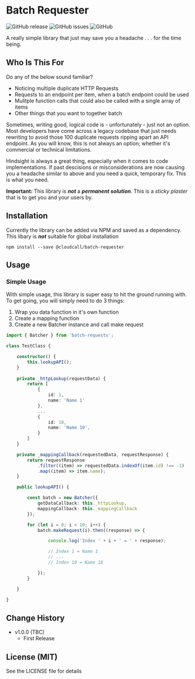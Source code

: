 # Batch Requester
![GitHub release](https://img.shields.io/github/release/cloudcalldev/batch-requester.svg?style=flat-square)
![GitHub issues](https://img.shields.io/github/issues/cloudcalldev/batch-requester.svg?style=flat-square)
![GitHub](https://img.shields.io/github/license/cloudcalldev/batch-requester.svg?style=flat-square)

A really simple library that just may save you a headache . . . for the time being.

## Who Is This For
Do any of the below sound familiar?

- Noticing multiple duplicate HTTP Requests
- Requests to an endpoint per item, when a batch endpoint could be used
- Mulitple function calls that could also be called with a single array of items
- Other things that you want to together batch

Sometimes, writing good, logical code is - unfortunately - just not an option. Most developers have come across a legacy codebase that just needs rewriting to avoid those 100 duplicate requests ripping apart an API endpoint. As you will know, this is not always an option; whether it's commercial or technical limitations.

Hindsight is always a great thing, especially when it comes to code implementations. If past descisions or misconsiderations are now causing you a headache similar to above and you need a quick, temporary fix. This is what you need.

**Important:** This library is ***not*** a ***permanent solution***. This is a *sticky plaster* that is to get you and your users by.

## Installation
Currently the library can be added via NPM and saved as a dependency. This libary is ***not*** suitable for global installation

```
npm install --save @cloudcall/batch-requester
```

## Usage

### Simple Usage

With simple usage, this library is super easy to hit the ground running with. To get going, you will simply need to do 3 things:

1. Wrap you data function in it's own function
2. Create a mapping function
3. Create a new Batcher instance and call make request


```typescript
import { Batcher } from 'batch-requests';

class TestClass {

    constructor() {
        this.lookupAPI();
    }
    
    private _httpLookup(requestData) {
        return [
            {
                id: 1, 
                name: 'Name 1'
            }, 
            ...
            {
                id: 10,
                name: 'Name 10',
            }
        ]
    }

    private _mappingCallback(requestedData, requestResponse) {
        return requestResponse
            .filter((item) => requestedData.indexOf(item.id) !== -1)
            .map((item) => item.name);
    }

    public lookupAPI() {

        const batch = new Batcher({
            getDataCallback: this._httpLookup,
            mappingCallback: this._mappingCallback
        });

        for (let i = 0; i < 10; i++) {
            batch.makeRequest(i).then((response) => {

                console.log('Index ' + i + ' = ' + response);

                // Index 1 = Name 1
                // ...
                // Index 10 = Name 10

            });
        }

    }

}
```

## Change History
- v1.0.0 (TBC)
    - First Release

## License (MIT)
See the LICENSE file for details
